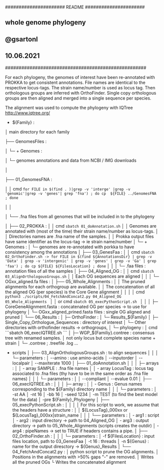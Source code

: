 ###################### README ######################
##              whole genome phylogeny            ##
##
## @gsartonl 									  ##
## 10.06.2021									  ##
####################################################



For each phylogeny, the genomes of interest have been re-annotated with PROKKA
to get consistent annotations.
File names are identical to the respective locus-tags.
The strain name/number is used as locus tag.
Then orthologous groups are inferred with OrthoFinder. Single copy orthologous
groups are then aligned and merged into a single sequence per species.

The alignment was used to compute the phylogeny with IQTree http://www.iqtree.org/


+ ${Family} :

│  main directory for each family

├── GenomesFiles :

│	└─ + Genomes :

│		└─ genomes annotations and data from NCBI / IMG downloads

│

├── 01_GenomesFNA :

│	│  cmd ```for FILE in $(find . )|grep -v 'interge' |grep -v 'genomic'|grep -v 'genes'| grep 'fna') ; do cp  ${FILE} ../GenomesFNA ; done ```

│	│

│	└── .fna files from all genomes that will be included in to the phylogeny

│
├── 02_PROKKA :
│	│  cmd ```sbatch 01_doAnnotation.sh```
│	│  Genomes are annotated with (most of the time) their strain name/number as locus-tags.
│	│  Directories names are .fna name of the samples.
│	│  Prokka output files have same identifier as the locus-tag -> ie strain name/number
│	└─ + Genomes :
│		└─ genomes are re-annotated with porkka to have consistency among the annotations
│
├── 03_GenesFaa :
│	│  cmd ```sbatch 02_OrthoFinder.sh -> for FILE in $(find ${AnnotationsDir} | grep -v 'Data' | grep -v 'intergenic' | grep -v 'genes' | grep -v 'Ga' | grep 'faa') ; do cp ${FILE} ${FilesLocation} ; done```
│	│
│	└─ .faa files : annotation files of all the samples
│
├── 04_Aligned_OG :
│	│  cmd ``` sbatch 03_AlignOrthologousGroups.sh ```
│	│  Each OG sequences are aligned
│	│
│	└─ OGxx_aligned.fa files :
│
├── 05_Whole_Alignments :
│	│  The pruned alignments for each orthogroup are available.
│	│  The concatenation of all the aligned OG (per species) is the Core Gene alignment
│	│
│	│  cmd ```python3 ./scripts/04_FetchAndConcat2.py 04_Aligned_OG 05_Whole_Alignments ```
│	│ or  cmd ```sbatch 05_execPythonScript.sh ```
│	│
│	├─ CoreGeneAlignment.fasta : concatenated OG per species -> to use for phylogeny
│	└─ OGxx_aligned_prined.fasta files : single OG aligned and pruned
│
└──	 06_Results :
	│
	├─ OrthoFinder :
	│	└─ Results_${Family}
	│		├─ Single_Copy_Orthologue_Sequences : directory of interest
	│		└─ Other directories with orthofinder results -> orthogroups,
	│
	└─ phylogeny :
		│  cmd ```sbatch 06_execIQTREE.sh ```
		│
		├─ WGP_${Familiy}.contree : consensus tree with renamed samples.
		│  not only locus but complete species name + strain
		│
		└─ .contree ; .treefile .log ...

+ scripts
│
├── 03_AlignOrthologousGroups.sh : to align sequences
│	│
│	└─ parameters :
│		--amino : use amino-acids
│		--inputorder
│		--localpair
│		--maxiterate 1000
│
├── 01_doAnnotation.sh
│	│
│	├─ arrays :
│	│	- array SAMPLE : .fna file names
│	│	- array LocusTag : locus tag associated to .fna files (thy have to be in the same order as .fna file names)
│	│
│	└─ parameters :
│
│		--compliant
│		--evalue 0.01
│
├── 06_execIQTREE.sh :
│	│
│	├─ array :
│	│	- Genus : Genus names corresponding to the ${Family} directory name
│	│
│	└─ parameters :
│		-st AA
│		-nt 16
│		-bb 16
│		-seed 1234
│		-m TEST (to find the best model for the data)
│		-pre ${Family}_Phylogeny
│
├── 05_execPythonScript.sh :
│	│
│	│  For this script to work, we assume that the headers have a structure :
│	│  ${LocusTag}_000xx or ${LocusTag}_000xx|strain_name
│	│
│	└── parameters :
│		- arg1 : script
│		- arg2 : input directory -> path to 04_Aligned_OG
│		- arg3 : output directory -> path to 05_Whole_Alignments (scripts creates the outdir)
│		- arg4 : pipeNames -> set to TRUE if headers contains a pipe.
│
├── 02_OrthoFinder.sh :
│	│
│	└─ parameters :
│		-f ${FilesLocation} : input files location, path to 03_GenesFaa
│		-t 16 : threads
│		-n ${Genus} : name for the output diresctory -> ${Genus}_Results
│
└── 04_FetchAndConcat2.py :
	│  python script to prune the OG alignments.
	│  Positions in the alignments with >50% gaps "-" are removed.
	│  Writes all the pruned OGs
	└  Writes the concatenated alignment
